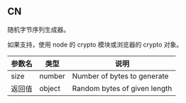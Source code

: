 ## CN

随机字节序列生成器。

如果支持，使用 node 的 crypto 模块或浏览器的 crypto 对象。

|参数名|类型|说明|
|-----|----|---|
|size  |number|Number of bytes to generate |
|返回值|object|Random bytes of given length|

